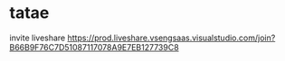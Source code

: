 # tatae

invite liveshare 
https://prod.liveshare.vsengsaas.visualstudio.com/join?B66B9F76C7D51087117078A9E7EB127739C8
